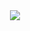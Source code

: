 <div align="center"> <img src="https://github.com/an-1024?template=classic&config.timezone=Asia%2FShanghai"> </div>
